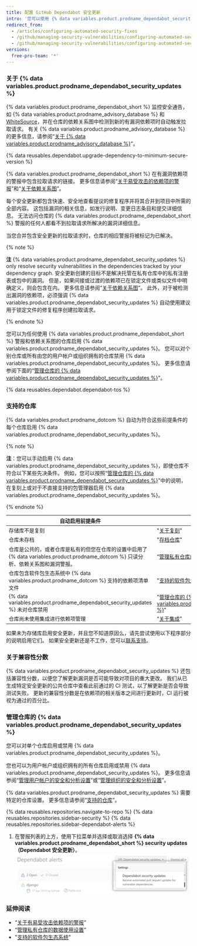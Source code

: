 ```yaml
---
title: 配置 GitHub Dependabot 安全更新
intro: '您可以使用 {% data variables.product.prodname_dependabot_security_updates %} 或手动拉取请求轻松地更新有漏洞的依赖项。'
redirect_from:
  - /articles/configuring-automated-security-fixes
  - /github/managing-security-vulnerabilities/configuring-automated-security-fixes
  - /github/managing-security-vulnerabilities/configuring-automated-security-updates
versions:
  free-pro-team: '*'
---
```


### 关于 {% data variables.product.prodname_dependabot_security_updates %}

{% data variables.product.prodname_dependabot_short %} 监控安全通告，如 {% data variables.product.prodname_advisory_database %} 和 [WhiteSource](https://www.whitesourcesoftware.com/vulnerability-database)，并在仓库的依赖关系图中检测到新的有漏洞依赖项时自动触发拉取请求。 有关 {% data variables.product.prodname_advisory_database %} 的更多信息，请参阅“[关于 {% data variables.product.prodname_advisory_database %}](/github/managing-security-vulnerabilities/browsing-security-vulnerabilities-in-the-github-advisory-database#about-the-github-advisory-database)”。

{% data reusables.dependabot.upgrade-dependency-to-minimum-secure-version %}

{% data variables.product.prodname_dependabot_short %} 在有漏洞依赖项的警报中包含拉取请求的链接。 更多信息请参阅“[关于易受攻击的依赖项的警报](/github/managing-security-vulnerabilities/about-alerts-for-vulnerable-dependencies)”和“[关于依赖关系图](/github/visualizing-repository-data-with-graphs/about-the-dependency-graph)”。

每个安全更新都包含快速、安全地查看提议的修复程序并将其合并到项目中所需的全部内容。 这包括漏洞的相关信息，如发行说明、变更日志条目和提交详细信息。 无法访问仓库的 {% data variables.product.prodname_dependabot_short %} 警报的任何人都看不到拉取请求所解决的漏洞详细信息。

当您合并包含安全更新的拉取请求时，仓库的相应警报将被标记为已解决。

{% note %}

**注**
{% data variables.product.prodname_dependabot_security_updates %} only resolve security vulnerabilities in the dependencies tracked by your dependency graph. 安全更新创建的目标不是解决托管在私有仓库中的私有注册表或包中的漏洞。 但是，如果间接或过渡的依赖项已在锁定文件或类似文件中明确定义，则会包含在内。 更多信息请参阅“[关于依赖关系图](/github/visualizing-repository-data-with-graphs/about-the-dependency-graph)”。 此外，对于被检测出漏洞的依赖项，必须强调 {% data variables.product.prodname_dependabot_security_updates %} 自动使用建议用于锁定文件的修复程序创建拉取请求。

{% endnote %}

您可以为任何使用 {% data variables.product.prodname_dependabot_short %} 警报和依赖关系图的仓库启用 {% data variables.product.prodname_dependabot_security_updates %}。 您可以对个别仓库或所有由您的用户帐户或组织拥有的仓库禁用 {% data variables.product.prodname_dependabot_security_updates %}。 更多信息请参阅下面的“[管理仓库的 {% data variables.product.prodname_dependabot_security_updates %}](#managing-github-dependabot-security-updates-for-your-repositories)”。

{% data reusables.dependabot.dependabot-tos %}

### 支持的仓库

{% data variables.product.prodname_dotcom %} 自动为符合这些前提条件的每个仓库启用 {% data variables.product.prodname_dependabot_security_updates %}。

{% note %}

**注**：您可以手动启用 {% data variables.product.prodname_dependabot_security_updates %}，即使仓库不符合以下某些先决条件。 例如，您可以按照“[管理仓库的 {% data variables.product.prodname_dependabot_security_updates %}](#managing-github-dependabot-security-updates-for-your-repositories)”中的说明，在复刻上或对于不直接支持的包管理器启用 {% data variables.product.prodname_dependabot_security_updates %}。

{% endnote %}

| 自动启用前提条件                                                                                  | 更多信息                                                                                                                                              |
| ----------------------------------------------------------------------------------------- | ------------------------------------------------------------------------------------------------------------------------------------------------- |
| 存储库不是复刻                                                                                   | "[关于复刻](/github/collaborating-with-issues-and-pull-requests/about-forks)"                                                                         |
| 仓库未存档                                                                                     | "[存档仓库](/github/creating-cloning-and-archiving-repositories/archiving-repositories)"                                                              |
| 仓库是公共的，或者仓库是私有的但您在仓库的设置中启用了 {% data variables.product.prodname_dotcom %} 只读分析、依赖关系图和漏洞警报。 | “[管理私有仓库的数据使用设置](/github/understanding-how-github-uses-and-protects-your-data/managing-data-use-settings-for-your-private-repository)”。           |
| 仓库包含软件包生态系统中 {% data variables.product.prodname_dotcom %} 支持的依赖项清单文件                      | "[支持的软件包生态系统](/github/visualizing-repository-data-with-graphs/about-the-dependency-graph#supported-package-ecosystems)"                           |
| {% data variables.product.prodname_dependabot_security_updates %} 未对仓库禁用                | "[管理仓库的 {% data variables.product.prodname_dependabot_security_updates %}](#managing-github-dependabot-security-updates-for-your-repositories)" |
| 仓库尚未使用集成进行依赖项管理                                                                           | “[关于集成](/github/customizing-your-github-workflow/about-integrations)”                                                                             |

如果未为存储库启用安全更新，并且您不知道原因么，请先尝试使用以下程序部分的说明启用它们。 如果安全更新还是不工作，您可以[联系支持](https://support.github.com/contact)。

### 关于兼容性分数

{% data variables.product.prodname_dependabot_security_updates %} 还包括兼容性分数，以便您了解更新漏洞是否可能导致对项目的重大更改。 我们从已生成特定安全更新的公共仓库中查看此前通过的 CI 测试，以了解更新是否会导致测试失败。 更新的兼容性分数是在依赖项的相关版本之间进行更新时，CI 运行被视为通过的百分比。

### 管理仓库的 {% data variables.product.prodname_dependabot_security_updates %}

您可以对单个仓库启用或禁用 {% data variables.product.prodname_dependabot_security_updates %}。

您也可以为用户帐户或组织拥有的所有仓库启用或禁用 {% data variables.product.prodname_dependabot_security_updates %}。 更多信息请参阅“[管理用户帐户的安全和分析设置](/github/setting-up-and-managing-your-github-user-account/managing-security-and-analysis-settings-for-your-user-account)”或“[管理组织的安全和分析设置](/github/setting-up-and-managing-organizations-and-teams/managing-security-and-analysis-settings-for-your-organization)”。

{% data variables.product.prodname_dependabot_security_updates %} 需要特定的仓库设置。 更多信息请参阅“[支持的仓库](#supported-repositories)”。

{% data reusables.repositories.navigate-to-repo %}
{% data reusables.repositories.sidebar-security %}
{% data reusables.repositories.sidebar-dependabot-alerts %}
1. 在警报列表的上方，使用下拉菜单并选择或取消选择 **{% data variables.product.prodname_dependabot_short %} security updates（Dependabot 安全更新）**。 ![包含启用 {% data variables.product.prodname_dependabot_security_updates %} 的选项的下拉菜单](/assets/images/help/repository/enable-dependabot-security-updates-drop-down.png)

### 延伸阅读

- “[关于有易受攻击依赖项的警报](/github/managing-security-vulnerabilities/about-alerts-for-vulnerable-dependencies)”
- “[管理私有仓库的数据使用设置](/github/understanding-how-github-uses-and-protects-your-data/managing-data-use-settings-for-your-private-repository)”
- "[支持的软件包生态系统](/github/visualizing-repository-data-with-graphs/about-the-dependency-graph#supported-package-ecosystems)"
